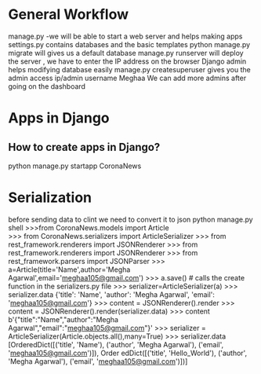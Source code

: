 # General Workflow
manage.py -we will be able to start a web server and helps making apps
settings.py contains databases and the basic templates
python manage.py migrate will gives us a default database
manage.py runserver will deploy the server , we have to enter the IP address on the browser
Django admin helps modifying database easily
manage.py createsuperuser gives you the admin access ip/admin username Meghaa
We can add more admins after going on the dashboard
# Apps in Django
## How to create apps in Django?
python manage.py startapp CoronaNews
# Serialization
before sending data to clint we need to convert it to json
python manage.py shell
        >>>from CoronaNews.models import Article\
        >>> from CoronaNews.serializers import ArticleSerializer
        >>> from rest_framework.renderers import JSONRenderer
        >>> from  rest_framework.renderers import JSONRenderer
        >>> from rest_framework.parsers import JSONParser
        >>> a=Article(title='Name',author='Megha           Agarwal',email='meghaa105@gmail.com')
        >>> a.save() # calls the create function in the serializers.py file
        >>> serializer=ArticleSerializer(a)
        >>> serializer.data
        {'title': 'Name', 'author': 'Megha Agarwal', 'email': 'meghaa105@gmail.com'}
        >>> content = JSONRenderer().render
        >>> content = JSONRenderer().render(serializer.data)
        >>> content
        b'{"title":"Name","author":"Megha Agarwal","email":"meghaa105@gmail.com"}'
        >>> serializer = ArticleSerializer(Article.objects.all(),many=True)
        >>> serializer.data
        [OrderedDict([('title', 'Name'), ('author', 'Megha Agarwal'), ('email', 'meghaa105@gmail.com')]), Order
        edDict([('title', 'Hello_World'), ('author', 'Megha Agarwal'), ('email', 'meghaa105@gmail.com')])]


